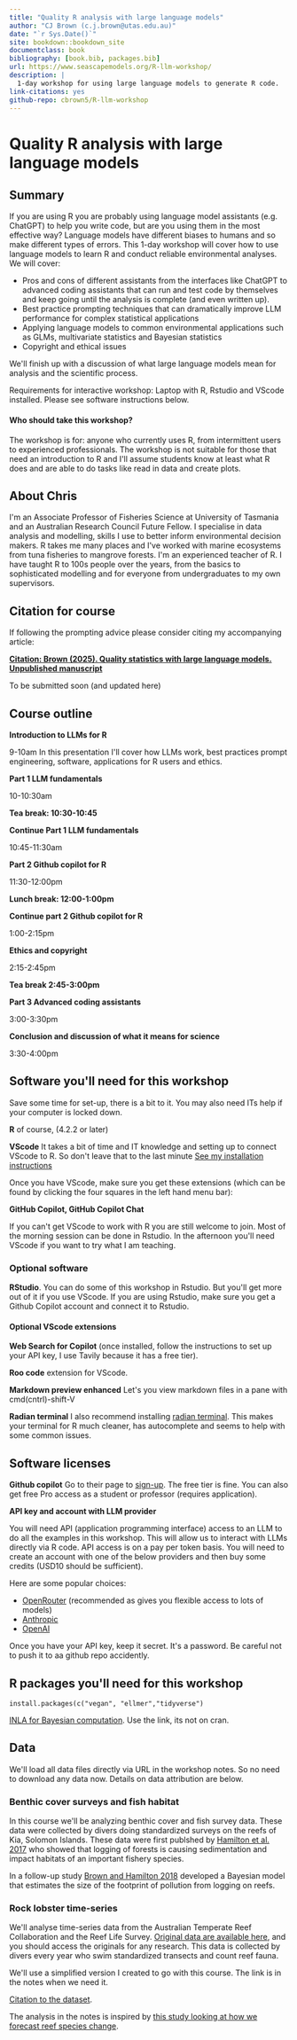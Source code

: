 ```yaml
--- 
title: "Quality R analysis with large language models"
author: "CJ Brown (c.j.brown@utas.edu.au)"
date: "`r Sys.Date()`"
site: bookdown::bookdown_site
documentclass: book
bibliography: [book.bib, packages.bib]
url: https://www.seascapemodels.org/R-llm-workshop/
description: |
  1-day workshop for using large language models to generate R code.
link-citations: yes
github-repo: cbrown5/R-llm-workshop
---
```


# Quality R analysis with large language models

## Summary

If you are using R you are probably using language model assistants (e.g. ChatGPT) to help you write code, but are you using them in the most effective way? Language models have different biases to humans and so make different types of errors. This 1-day workshop will cover how to use language models to learn R and conduct reliable environmental analyses. We will cover:  

- Pros and cons of different assistants from the interfaces like ChatGPT to advanced coding assistants that can run and test code by themselves and keep going until the analysis is complete (and even written up).  
- Best practice prompting techniques that can dramatically improve LLM performance for complex statistical applications  
- Applying language models to common environmental applications such as GLMs, multivariate statistics and Bayesian statistics
- Copyright and ethical issues  

We'll finish up with a discussion of what large language models mean for analysis and the scientific process.

Requirements for interactive workshop: Laptop with R, Rstudio and VScode installed. Please see software instructions below. 


#### Who should take this workshop?
The workshop is for: anyone who currently uses R, from intermittent users to 
experienced professionals. The workshop is not suitable for those that need an introduction to R and I'll assume students know at least what R does and are able to do tasks like read in data and create plots.


## About Chris 

I'm an Associate Professor of Fisheries Science at University of Tasmania and an Australian Research Council Future Fellow. I specialise in data analysis and modelling, skills I use to better inform environmental decision makers. R takes me many places and I've worked with marine ecosystems from tuna fisheries to mangrove forests. I'm an experienced teacher of R. I have taught R to 100s people over the years, from the basics to sophisticated modelling and for everyone from undergraduates to my own supervisors.

## Citation for course

If following the prompting advice please consider citing my accompanying article:

[**Citation: Brown (2025). Quality statistics with large language models. Unpublished manuscript**](https://www.seascapemodels.org/R-llm-workshop/quality-stats-with-llm-manuscript.html)

To be submitted soon (and updated here)

## Course outline

**Introduction to LLMs for R** 

9-10am
In this presentation I'll cover how LLMs work, best practices prompt engineering, software, applications for R users and ethics. 

**Part 1 LLM fundamentals** 

10-10:30am 

**Tea break: 10:30-10:45**

**Continue Part 1 LLM fundamentals** 

10:45-11:30am

**Part 2 Github copilot for R**

11:30-12:00pm

**Lunch break: 12:00-1:00pm**

**Continue part 2 Github copilot for R**  

1:00-2:15pm

**Ethics and copyright**  

2:15-2:45pm

**Tea break 2:45-3:00pm**

**Part 3 Advanced coding assistants** 

3:00-3:30pm

**Conclusion and discussion of what it means for science**

3:30-4:00pm

## Software you'll need for this workshop

Save some time for set-up, there is a bit to it. You may also need ITs help if your computer is locked down. 

**R** of course, (4.2.2 or later)

**VScode** 
It takes a bit of time and IT knowledge and setting up to connect VScode to R. So don't leave that to the last minute [See my installation instructions](https://www.seascapemodels.org/rstats/2025/02/07/setting-up-vscode-r-cline.html)

Once you have VScode, make sure you get these extensions (which can be found by clicking the four squares in the left hand menu bar): 

**GitHub Copilot, GitHub Copilot Chat**

If you can't get VScode to work with R you are still welcome to join. Most of the morning session can be done in Rstudio. In the afternoon you'll need VScode if you want to try what I am teaching. 

### Optional software 

**RStudio**. You can do some of this workshop in Rstudio. But you'll get more out of it if you use VScode. 
If you are using Rstudio, make sure you get a Github Copilot account and connect it to Rstudio. 

#### Optional VScode extensions

**Web Search for Copilot** (once installed, follow the instructions to set up your API key, I use Tavily because it has a free tier). 

**Roo code** extension for VScode. 

**Markdown preview enhanced** Let's  you view markdown files in a pane with cmd(cntrl)-shift-V

**Radian terminal** I also recommend installing [radian terminal](https://github.com/randy3k/radian). This makes your terminal for R much cleaner, has autocomplete and seems to help with some common issues. 

## Software licenses

**Github copilot** Go to their page to [sign-up](https://github.com/features/copilot). The free tier is fine. You can also get free Pro access as a student or professor (requires application). 

**API key and account with LLM provider** 

You will need API (application programming interface) access to an LLM to do all the examples in this workshop. This will allow us to interact with LLMs directly via R code. API access is on a pay per token basis. You will need to create an account with one of the below providers and then buy some credits (USD10 should be sufficient). 

Here are some popular choices:

- [OpenRouter](https://openrouter.ai/sign-up) (recommended as gives you flexible access to lots of models)
- [Anthropic](https://console.anthropic.com/login?returnTo=%2F%3F)
- [OpenAI](https://platform.openai.com/api-keys)

Once you have your API key, keep it secret. It's a password. Be careful not to push it to aa github repo accidently. 

## R packages you'll need for this workshop

`install.packages(c("vegan", "ellmer","tidyverse")`

[INLA for Bayesian computation](https://www.r-inla.org/download-install). Use the link, its not on cran. 

## Data 

We'll load all data files directly via URL in the workshop notes. So no need to download any data now. Details on data attribution are below. 

### Benthic cover surveys and fish habitat
 
In this course we'll be analyzing benthic cover and fish survey data. These data were collected by divers doing standardized surveys on the reefs of Kia, Solomon Islands. These data were first publshed by [Hamilton et al. 2017](http://dx.doi.org/10.1016/j.biocon.2017.04.024) who showed that logging of forests is causing sedimentation and impact habitats of an important fishery species.

 In a follow-up study [Brown and Hamilton 2018](http://dx.doi.org/10.1111/cobi.13079) developed a Bayesian model that estimates the size of the footprint of pollution from logging on reefs. 

### Rock lobster time-series 

We'll analyse time-series data from the Australian Temperate Reef Collaboration and the Reef Life Survey. [Original data are available here](https://portal.aodn.org.au/), and you should access the originals for any research. 
This data is collected by divers every year who swim standardized transects and count reef fauna. 

We'll use a simplified version I created to go with this course. The link is in the notes when we need it. 

[Citation to the dataset](https://www.cambridge.org/core/journals/environmental-conservation/article/an-assessment-of-population-responses-of-common-inshore-fishes-and-invertebrates-following-declaration-of-five-australian-marine-protected-areas/E43C5AA810E76BC4E1A6DEFF0F288FD0). 

The analysis in the notes is inspired by [this study looking at how we forecast reef species change](https://www.biorxiv.org/content/10.1101/2025.01.23.634630v1.abstract). 

